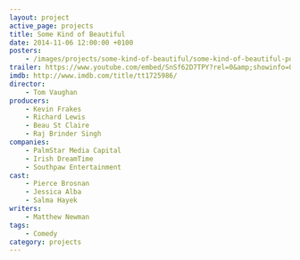```yaml
---
layout: project
active_page: projects
title: Some Kind of Beautiful
date: 2014-11-06 12:00:00 +0100
posters:
    - /images/projects/some-kind-of-beautiful/some-kind-of-beautiful-poster.jpg
trailer: https://www.youtube.com/embed/SnSf62D7TPY?rel=0&amp;showinfo=0
imdb: http://www.imdb.com/title/tt1725986/
director:
    - Tom Vaughan
producers:
    - Kevin Frakes
    - Richard Lewis
    - Beau St Claire
    - Raj Brinder Singh
companies:
    - PalmStar Media Capital
    - Irish DreamTime
    - Southpaw Entertainment
cast:
    - Pierce Brosnan
    - Jessica Alba
    - Salma Hayek
writers:
    - Matthew Newman
tags:
    - Comedy
category: projects
---
```


